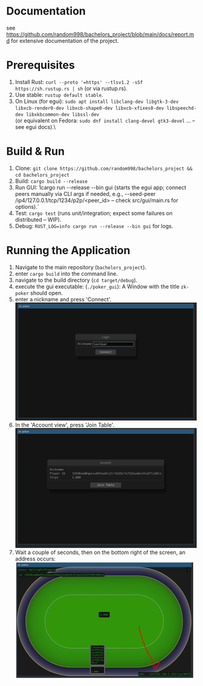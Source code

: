 # Documentation
see https://github.com/random998/bachelors_project/blob/main/docs/report.md for extensive documentation of the project.

# Prerequisites
1. Install Rust: `curl --proto '=https' --tlsv1.2 -sSf https://sh.rustup.rs | sh` (or via rustup.rs).
2. Use stable: `rustup default stable`.
3. On Linux (for egui): `sudo apt install libclang-dev libgtk-3-dev libxcb-render0-dev libxcb-shape0-dev libxcb-xfixes0-dev libspeechd-dev libxkbcommon-dev libssl-dev`\
   (or equivalent on Fedora: `sudo dnf install clang-devel gtk3-devel` ... – see egui docs).\

# Build & Run
1. Clone: `git clone https://github.com/random998/bachelors_project && cd bachelors_project`
2. Build: `cargo build --release`
3. Run GUI: 1cargo run --release --bin gui (starts the egui app; connect peers manually via CLI args if needed, e.g., --seed-peer /ip4/127.0.0.1/tcp/1234/p2p/<peer_id> – check src/gui/main.rs for options).`
4. Test: `cargo test` (runs unit/integration; expect some failures on distributed – WIP).
5. Debug: `RUST_LOG=info cargo run --release --bin gui` for logs.

# Running the Application
1. Navigate to the main repository (`bachelors_project`).
2. enter `cargo build` into the command line.
3. navigate to the build directory (`cd target/debug`).
4. execute the gui executable: (`./poker_gui`): A Window with the title `zk-poker` should open.
5. enter a nickname and press 'Connect'.
![connect_view](https://github.com/random998/bachelors_project/blob/adf19b6e4c687846ba1c43eb2c1a6560e258f060/docs/connect_view.png)
6. In the 'Account view', press 'Join Table'.
![account_view](https://github.com/random998/bachelors_project/blob/adf19b6e4c687846ba1c43eb2c1a6560e258f060/docs/account_view.png)
8. Wait a couple of seconds, then on the bottom right of the screen, an address occurs:
![game_view](https://github.com/random998/bachelors_project/blob/adf19b6e4c687846ba1c43eb2c1a6560e258f060/docs/game_view_peer_address.png)

